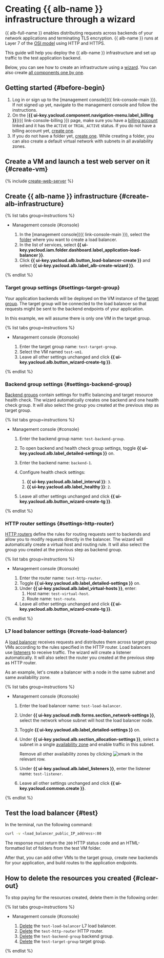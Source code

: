 # Creating {{ alb-name }} infrastructure through a wizard


{{ alb-full-name }} enables distributing requests across backends of your network applications and terminating TLS encryption. {{ alb-name }} runs at Layer 7 of the [OSI model](https://ru.wikipedia.org/wiki/OSI_model) using HTTP and HTTPS.

This guide will help you deploy the {{ alb-name }} infrastructure and set up traffic to the test application backend.

Below, you can see how to create an infrastructure using a [wizard](concepts/index.md#alb-wizard). You can also create [all components one by one](quickstart.md).

## Getting started {#before-begin}

1. Log in or sign up to the [management console]({{ link-console-main }}). If not signed up yet, navigate to the management console and follow the instructions.
1. On the [**{{ ui-key.yacloud.component.navigation-menu.label_billing }}**]({{ link-console-billing }}) page, make sure you have a [billing account](../billing/concepts/billing-account.md) linked and it has the `ACTIVE` or `TRIAL_ACTIVE` status. If you do not have a billing account yet, [create one](../billing/quickstart/index.md#create_billing_account).
1. If you do not have a folder yet, [create one](../resource-manager/operations/folder/create.md). While creating a folder, you can also create a default virtual network with subnets in all availability zones.


## Create a VM and launch a test web server on it {#create-vm}

{% include [create-web-server](../_includes/application-load-balancer/create-web-server.md) %}

## Create {{ alb-name }} infrastructure {#create-alb-infrastructure}

{% list tabs group=instructions %}

- Management console {#console}

  1. In the [management console]({{ link-console-main }}), select the [folder](../resource-manager/concepts/resources-hierarchy.md#folder) where you want to create a load balancer.
  1. In the list of services, select **{{ ui-key.yacloud.iam.folder.dashboard.label_application-load-balancer }}**.
  1. Click **{{ ui-key.yacloud.alb.button_load-balancer-create }}** and select **{{ ui-key.yacloud.alb.label_alb-create-wizard }}**.

{% endlist %}

### Target group settings {#settings-target-group}

Your application backends will be deployed on the VM instance of the [target group](concepts/target-group.md). The target group will be connected to the load balancer so that requests might be sent to the backend endpoints of your application.

In this example, we will assume there is only one VM in the target group.

{% list tabs group=instructions %}

- Management console {#console}

  1. Enter the target group name: `test-target-group`.
  1. Select the VM named `test-vm1`.
  1. Leave all other settings unchanged and click **{{ ui-key.yacloud.alb.button_wizard-create-tg }}**.

{% endlist %}

### Backend group settings {#settings-backend-group}

[Backend groups](concepts/backend-group.md) contain settings for traffic balancing and target resource health check. The wizard automatically creates one backend and one health check group. It will also select the group you created at the previous step as target group.

{% list tabs group=instructions %}

- Management console {#console}

  1. Enter the backend group name: `test-backend-group`.
   
  1. To open backend and health check group settings, toggle **{{ ui-key.yacloud.alb.label_detailed-settings }}** on.

  1. Enter the backend name: `backend-1`.
  1. Configure health check settings:
      1. **{{ ui-key.yacloud.alb.label_interval }}**: `3`.
      1. **{{ ui-key.yacloud.alb.label_healthy }}**: `2`.
  
  1. Leave all other settings unchanged and click **{{ ui-key.yacloud.alb.button_wizard-create-tg }}**.

{% endlist %}

### HTTP router settings {#settings-http-router}

[HTTP routers](concepts/http-router.md) define the rules for routing requests sent to backends and allow you to modify requests directly in the balancer. The wizard will automatically create a virtual host and routing rule. It will also select the group you created at the previous step as backend group.

{% list tabs group=instructions %}

- Management console {#console}

  1. Enter the router name: `test-http-router`.
  1. Toggle **{{ ui-key.yacloud.alb.label_detailed-settings }}** on.
  1. Under **{{ ui-key.yacloud.alb.label_virtual-hosts }}**, enter:
     1. Host name: `test-virtual-host`.
     1. Route name: `test-route`.
  1. Leave all other settings unchanged and click **{{ ui-key.yacloud.alb.button_wizard-create-tg }}**.

{% endlist %}

### L7 load balancer settings {#create-load-balancer}

A [load balancer](concepts/application-load-balancer.md) receives requests and distributes them across target group VMs according to the rules specified in the HTTP router. Load balancers use [listeners](concepts/application-load-balancer.md#listener) to receive traffic. The wizard will create a listener automatically. It will also select the router you created at the previous step as HTTP router.

As an example, let's create a balancer with a node in the same subnet and same availability zone.

{% list tabs group=instructions %}

- Management console {#console}

  1. Enter the load balancer name: `test-load-balancer`.
  1. Under **{{ ui-key.yacloud.mdb.forms.section_network-settings }}**, select the network whose subnet will host the load balancer node.
  1. Toggle **{{ ui-key.yacloud.alb.label_detailed-settings }}** on.
  1. Under **{{ ui-key.yacloud.alb.section_allocation-settings }}**, select a subnet in a single [availability zone](../overview/concepts/geo-scope.md) and enable traffic in this subnet.

      Remove all other availability zones by clicking ![xmark](../_assets/console-icons/xmark.svg) in the relevant row.


  1. Under **{{ ui-key.yacloud.alb.label_listeners }}**, enter the listener name: `test-listener`.
   
  1. Leave all other settings unchanged and click **{{ ui-key.yacloud.common.create }}**.

{% endlist %}

## Test the load balancer {#test}

In the terminal, run the following command:

```bash
curl -v <load_balancer_public_IP_address>:80
```

The response must return the `200` HTTP status code and an HTML-formatted list of folders from the test VM folder.

After that, you can add other VMs to the target group, create new backends for your application, and build routes to the application endpoints.

## How to delete the resources you created {#clear-out}

To stop paying for the resources created, delete them in the following order:

{% list tabs group=instructions %}

- Management console {#console}

  1. [Delete](operations/application-load-balancer-delete.md) the `test-load-balancer` L7 load balancer.
  1. [Delete](operations/http-router-delete.md) the `test-http-router` HTTP router.
  1. [Delete](operations/backend-group-delete.md) the `test-backend-group` backend group.
  1. [Delete](operations/target-group-delete.md) the `test-target-group` target group.

{% endlist %}